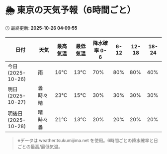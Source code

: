 # 🌦️ 東京の天気予報（6時間ごと）

🕒 最終更新: **2025-10-26 04:09:55**

| 日付 | 天気 | 最高気温 | 最低気温 | 降水確率 0-6 | 6-12 | 12-18 | 18-24 |
|------|------|----------|----------|------------|------|------|------|
| 今日 (2025-10-26) | 雨 | 16℃ | 13℃ | 70% | 80% | 80% | 40% |
| 明日 (2025-10-27) | 曇時々晴 | 23℃ | 15℃ | 30% | 30% | 30% | 30% |
| 明後日 (2025-10-28) | 晴時々曇 | 21℃ | 13℃ | 20% | 20% | 20% | 20% |

> ※データは weather.tsukumijima.net を使用。6時間ごとの降水確率と日ごとの最高/最低気温。